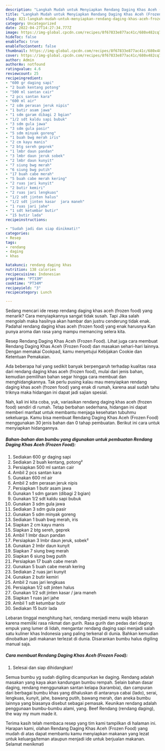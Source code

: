 ```yaml
---
description: "Langkah Mudah untuk Menyiapkan Rendang Daging Khas Aceh (Frozen Food) yang Lezat "
title: "Langkah Mudah untuk Menyiapkan Rendang Daging Khas Aceh (Frozen Food) yang Lezat "
slug: 821-langkah-mudah-untuk-menyiapkan-rendang-daging-khas-aceh-frozen-food-yang-lezat
category: Uncategorized
date: 2022-04-27T14:27:34.777Z
image: https://img-global.cpcdn.com/recipes/8f67833e877ac41c/680x482cq70/rendang-daging-khas-aceh-frozen-food-foto-resep-utama.jpg
hideToc: false
enableToc: true
enableTocContent: false
thumbnail: https://img-global.cpcdn.com/recipes/8f67833e877ac41c/680x482cq70/rendang-daging-khas-aceh-frozen-food-foto-resep-utama.jpg
cover: https://img-global.cpcdn.com/recipes/8f67833e877ac41c/680x482cq70/rendang-daging-khas-aceh-frozen-food-foto-resep-utama.jpg
author: Admin
authorAv: notfound
ratingvalue: 4.6
reviewcount: 25
recipeingredient:
- "600 gr daging sapi"
- "2 buah kentang potong"
- "500 ml santan cair"
- "2 pcs santan kara"
- "600 ml air"
- "2 sdm perasan jeruk nipis"
- "1 butir asam jawa"
- "1 sdm garam dibagi 2 bgian"
- "1/2 sdt kaldu sapi bubuk"
- "3 sdm gula jawa"
- "3 sdm gula pasir"
- "5 sdm minyak goreng"
- "1 buah bwg merah iris"
- "2 cm kayu manis"
- "2 btg sereh geprek"
- "1 lmbr daun pandan"
- "3 lmbr daun jeruk sobek"
- "2 lmbr daun kunyit"
- "7 siung bwg merah"
- "6 siung bwg putih"
- "17 buah cabe merah"
- "5 buah cabe merah kering"
- "2 ruas jari kunyit"
- "2 butir kemiri"
- "2 ruas jari lengkuas"
- "1/2 sdt jinten halus"
- "1/2 sdt jinten kasar  jara maneh"
- "1 ruas jari jahe"
- "1 sdt ketumbar butir"
- "15 butir lada"
recipeinstructions:

- "Sudah jadi dan siap dinikmati!"
categories:
- Resep
tags:
- rendang
- daging
- khas

katakunci: rendang daging khas 
nutrition: 138 calories
recipecuisine: Indonesian
preptime: "PT33M"
cooktime: "PT34M"
recipeyield: "3"
recipecategory: Lunch

---
```



Sedang mencari ide resep rendang daging khas aceh (frozen food) yang menarik? Cara menyiapkannya sangat tidak susah. Tapi Jika salah mengolah maka hasilnya akan hambar dan justru cenderung tidak enak. Padahal rendang daging khas aceh (frozen food) yang enak harusnya Kan punya aroma dan rasa yang mampu memancing selera kita.


Resep Rendang Daging Khas Aceh (Frozen Food). Lihat juga cara membuat Rendang Daging Khas Aceh (Frozen Food) dan masakan sehari-hari lainnya. Dengan memakai Cookpad, kamu menyetujui Kebijakan Cookie dan Ketentuan Pemakaian.

Ada beberapa hal yang sedikit banyak berpengaruh terhadap kualitas rasa dari rendang daging khas aceh (frozen food), mulai dari jenis bahan, kemudian pemilihan bahan segar hingga cara membuat dan menghidangkannya. Tak perlu pusing kalau mau menyiapkan rendang daging khas aceh (frozen food) yang enak di rumah, karena asal sudah tahu triknya maka hidangan ini dapat jadi sajian spesial.


Nah, kali ini kita coba, yuk, variasikan rendang daging khas aceh (frozen food) sendiri di rumah. Tetap berbahan sederhana, hidangan ini dapat memberi manfaat untuk membantu menjaga kesehatan tubuhmu sekeluarga. Kamu bisa membuat Rendang Daging Khas Aceh (Frozen Food) menggunakan 30 jenis bahan dan 0 tahap pembuatan. Berikut ini cara untuk menyiapkan hidangannya.

<!--inarticleads1-->

##### Bahan-bahan dan bumbu yang digunakan untuk pembuatan Rendang Daging Khas Aceh (Frozen Food):

1. Sediakan 600 gr daging sapi
1. Sediakan 2 buah kentang, potong²
1. Persiapkan 500 ml santan cair
1. Ambil 2 pcs santan kara
1. Gunakan 600 ml air
1. Ambil 2 sdm perasan jeruk nipis
1. Persiapkan 1 butir asam jawa
1. Gunakan 1 sdm garam (dibagi 2 bgian)
1. Gunakan 1/2 sdt kaldu sapi bubuk
1. Gunakan 3 sdm gula jawa
1. Sediakan 3 sdm gula pasir
1. Gunakan 5 sdm minyak goreng
1. Sediakan 1 buah bwg merah, iris
1. Siapkan 2 cm kayu manis
1. Siapkan 2 btg sereh, geprek
1. Ambil 1 lmbr daun pandan
1. Persiapkan 3 lmbr daun jeruk, sobek²
1. Gunakan 2 lmbr daun kunyit
1. Siapkan 7 siung bwg merah
1. Siapkan 6 siung bwg putih
1. Persiapkan 17 buah cabe merah
1. Gunakan 5 buah cabe merah kering
1. Sediakan 2 ruas jari kunyit
1. Gunakan 2 butir kemiri
1. Ambil 2 ruas jari lengkuas
1. Persiapkan 1/2 sdt jinten halus
1. Gunakan 1/2 sdt jinten kasar / jara maneh
1. Siapkan 1 ruas jari jahe
1. Ambil 1 sdt ketumbar butir
1. Sediakan 15 butir lada


Lebaran tinggal menghitung hari, rendang menjadi menu wajib lebaran karena memiliki rasa nikmat dan gurih. Rasa gurih dan pedas dari daging empuk yang lumer di lidah, mengantar rendang daging sapi menjadi salah satu kuliner khas Indonesia yang paling terkenal di dunia. Bahkan kemudian dinobatkan jadi makanan terlezat di dunia. Disarankan bumbu halus digiling manual saja. 

<!--inarticleads2-->

##### Cara membuat Rendang Daging Khas Aceh (Frozen Food):


1. Selesai dan siap dihidangkan!

Semua bumbu yg sudah digiling dicampurkan ke daging. Rendang adalah masakan yang kaya akan kandungan bumbu rempah. Selain bahan dasar daging, rendang menggunakan santan kelapa (karambia), dan campuran dari berbagai bumbu khas yang dihaluskan di antaranya cabai (lado), serai, lengkuas, kunyit, jahe, bawang putih, bawang merah, dan aneka bumbu lainnya yang biasanya disebut sebagai pemasak. Keunikan rendang adalah penggunaan bumbu-bumbu alami, yang. Beef Rendang (rendang daging), the way my mum made it. 

Terima kasih telah membaca resep yang tim kami tampilkan di halaman ini. Harapan kami, olahan Rendang Daging Khas Aceh (Frozen Food) yang mudah di atas dapat membantu kamu menyiapkan makanan yang lezat untuk keluarga/teman ataupun menjadi ide untuk berjualan makanan. Selamat menikmati
